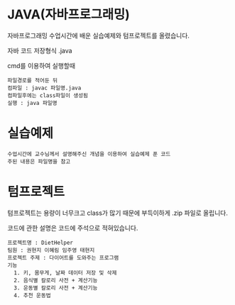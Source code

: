 # JAVA(자바프로그래밍)

자바프로그래밍 수업시간에 배운 실습예제와 텀프로젝트를 올렸습니다.

자바 코드 저장형식 .java

cmd를 이용하여 실행할때

    파일경로를 적어둔 뒤
    컴파일 : javac 파일명.java
    컴파일후에는 class파일이 생성됨
    실행 : java 파일명
    

# 실습예제

    수업시간에 교수님께서 설명해주신 개념을 이용하여 실습예제 푼 코드
    주된 내용은 파일명을 참고

    
# 텀프로젝트

텀프로젝트는 용량이 너무크고 class가 많기 때문에 부득이하게 .zip 파일로 올립니다.

코드에 관한 설명은 코드에 주석으로 적혀있습니다.

    프로젝트명 : DietHelper
    팀원 : 권현지 이혜림 임주영 태현지
    프로젝트 주제 : 다이어트를 도와주는 프로그램
    기능
      1. 키, 몸무게, 날짜 데이터 저장 및 삭제
      2. 음식별 칼로리 사전 + 계산기능
      3. 운동별 칼로리 사전 + 계산기능
      4. 추천 운동법
      
 
